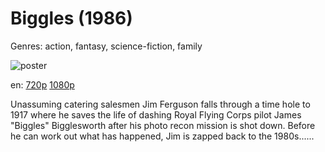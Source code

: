 # Biggles (1986)

Genres: action, fantasy, science-fiction, family

![poster](http://image.tmdb.org/t/p/w500/86xzclnxQn6BnyQrquwvug9m18p.jpg)

en:
  [720p](magnet:?xt=urn:btih:8E8FDDAEE2F51381E942AB559D91A8E932507E82&tr=udp://glotorrents.pw:6969/announce&tr=udp://tracker.opentrackr.org:1337/announce&tr=udp://torrent.gresille.org:80/announce&tr=udp://tracker.openbittorrent.com:80&tr=udp://tracker.coppersurfer.tk:6969&tr=udp://tracker.leechers-paradise.org:6969&tr=udp://p4p.arenabg.ch:1337&tr=udp://tracker.internetwarriors.net:1337)
  [1080p](magnet:?xt=urn:btih:9c1bc446fda3824bf46ef39dc2cc9ee8ee4c3267&dn=Biggles%3A+Adventures+in+Time+%281986%29+1080p+BrRip+x264+-+YIFY&tr=udp%3A%2F%2Ftracker.openbittorrent.com%3A80%2Fannounce&tr=udp%3A%2F%2Fglotorrents.pw%3A6969%2Fannounce&tr=udp%3A%2F%2Ftracker.openbittorrent.com%3A80%2Fannounce&tr=udp%3A%2F%2Ftracker.opentrackr.org%3A1337%2Fannounce&tr=udp%3A%2F%2Fzer0day.to%3A1337%2Fannounce&tr=udp%3A%2F%2Ftracker.coppersurfer.tk%3A6969%2Fannounce)
  


Unassuming catering salesmen Jim Ferguson falls through a time hole to 1917 where he saves the life of dashing Royal Flying Corps pilot James "Biggles" Bigglesworth after his photo recon mission is shot down. Before he can work out what has happened, Jim is zapped back to the 1980s......
